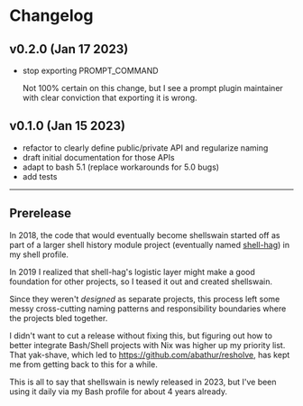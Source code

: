 # Changelog

## v0.2.0 (Jan 17 2023)
- stop exporting PROMPT_COMMAND
  
  Not 100% certain on this change, but I see a prompt plugin maintainer with clear conviction that exporting it is wrong.

## v0.1.0 (Jan 15 2023)
- refactor to clearly define public/private API and regularize naming
- draft initial documentation for those APIs
- adapt to bash 5.1 (replace workarounds for 5.0 bugs)
- add tests

---

## Prerelease
In 2018, the code that would eventually become shellswain started off as part of a larger shell history module project (eventually named [shell-hag](https://github.com/abathur/shell-hag)) in my shell profile. 

In 2019 I realized that shell-hag's logistic layer might make a good foundation for other projects, so I teased it out and created shellswain.

Since they weren't _designed_ as separate projects, this process left some messy cross-cutting naming patterns and responsibility boundaries where the projects bled together. 

I didn't want to cut a release without fixing this, but figuring out how to better integrate Bash/Shell projects with Nix was higher up my priority list. That yak-shave, which led to https://github.com/abathur/resholve, has kept me from getting back to this for a while.

This is all to say that shellswain is newly released in 2023, but I've been using it daily via my Bash profile for about 4 years already.
